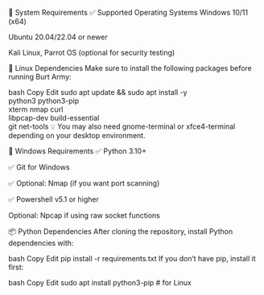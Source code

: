 🔧 System Requirements
✅ Supported Operating Systems
Windows 10/11 (x64)

Ubuntu 20.04/22.04 or newer

Kali Linux, Parrot OS (optional for security testing)

🧰 Linux Dependencies
Make sure to install the following packages before running Burt Army:

bash
Copy
Edit
sudo apt update && sudo apt install -y \
  python3 python3-pip \
  xterm nmap curl \
  libpcap-dev build-essential \
  git net-tools
💡 You may also need gnome-terminal or xfce4-terminal depending on your desktop environment.

🧰 Windows Requirements
✅ Python 3.10+

✅ Git for Windows

✅ Optional: Nmap (if you want port scanning)

✅ Powershell v5.1 or higher

Optional: Npcap if using raw socket functions

📦 Python Dependencies
After cloning the repository, install Python dependencies with:

bash
Copy
Edit
pip install -r requirements.txt
If you don’t have pip, install it first:

bash
Copy
Edit
sudo apt install python3-pip  # for Linux
